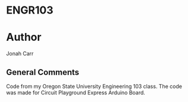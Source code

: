 # ENGR103

# Author
Jonah Carr

## General Comments
Code from my Oregon State University Engineering 103 class. The code was made for Circuit Playground Express Arduino Board.
